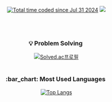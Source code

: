 <p align="center" display="inline-block">
  <a href="https://wakatime.com/@6b8a97d8-372d-4829-aa0b-c7a3eb29852e"><img src="https://wakatime.com/badge/user/6b8a97d8-372d-4829-aa0b-c7a3eb29852e.svg" alt="Total time coded since Jul 31 2024" /></a>
  <a href="https://hits.seeyoufarm.com"><img src="https://hits.seeyoufarm.com/api/count/incr/badge.svg?url=https%3A%2F%2Fgithub.com%2FSHU-sy&count_bg=%23D9E5FF&title_bg=%23555555&icon=&icon_color=%23E7E7E7&title=hits&edge_flat=false"/></a>

  <br>
  <br>
</p>

<div align=center>
  
   <h3>:bulb: Problem Solving </h3>
   [![Solved.ac프로필](http://mazassumnida.wtf/api/v2/generate_badge?boj=soo_jx)](https://solved.ac/soo_jx)
   <br/><br/>
  
   <h3>:bar_chart: Most Used Languages </h3>
   
   [![Top Langs](https://github-readme-stats.vercel.app/api/top-langs/?username=SHU_sy&layout=donut)](https://github.com/anuraghazra/github-readme-stats)
  
  
</div>
